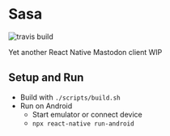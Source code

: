 # Sasa
![travis build](https://travis-ci.org/jasmaa/sasa.svg?branch=master)

Yet another React Native Mastodon client WIP

## Setup and Run
  - Build with `./scripts/build.sh`
  - Run on Android
    - Start emulator or connect device
    - `npx react-native run-android`